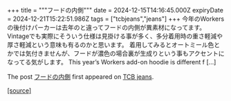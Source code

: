 +++
title = """フードの内側"""
date = 2024-12-15T14:16:45.000Z
expiryDate = 2024-12-21T15:22:51.986Z
tags = ["tcbjeans","jeans"]
+++
今年のWorkersの後付けパーカーは去年のと違ってフードの内側が異素材になってます。 Vintageでも実際にそういう仕様は見掛ける事が多く、多分着用時の重さ軽減や厚さ軽減という意味も有るのかと思います。 着用してみるとオートミール色とかでは気付きませんが、フードが濃色の場合裏が生成りという事もアクセントになってる気がします。 This year’s Workers add-on hoodie is different f \[…\]

The post [フードの内側](http://tcbjeans.com/2024/12/15/50409) first appeared on [TCB jeans](http://tcbjeans.com).

[[source]](http://tcbjeans.com/2024/12/15/50409)
